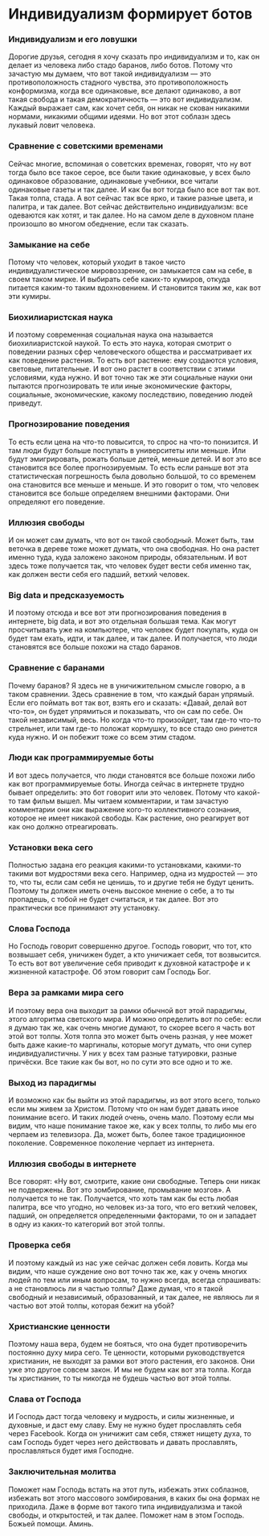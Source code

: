 # Индивидуализм формирует ботов

### Индивидуализм и его ловушки  
Дорогие друзья, сегодня я хочу сказать про индивидуализм и то, как он делает из человека либо стадо баранов, либо ботов. Потому что зачастую мы думаем, что вот такой индивидуализм — это противоположность стадного чувства, это противоположность конформизма, когда все одинаковые, все делают одинаково, а вот такая свобода и такая демократичность — это вот индивидуализм. Каждый выражает сам, как хочет себя, он никак не скован никакими нормами, никакими общими идеями. Но вот этот соблазн здесь лукавый ловит человека.

### Сравнение с советскими временами  
Сейчас многие, вспоминая о советских временах, говорят, что ну вот тогда было все такое серое, все были такие одинаковые, у всех было одинаковое образование, одинаковые учебники, все читали одинаковые газеты и так далее. И как бы вот тогда было все вот так вот. Такая толпа, стада. А вот сейчас так все ярко, и такие разные цвета, и палитра, и так далее. Вот сейчас действительно индивидуализм: все одеваются как хотят, и так далее. Но на самом деле в духовном плане произошло во многом обеднение, если так сказать.

### Замыкание на себе  
Потому что человек, который уходит в такое чисто индивидуалистическое мировоззрение, он замыкается сам на себе, в своем таком мирке. И выбирать себе каких-то кумиров, откуда питается каким-то таким вдохновением. И становится таким же, как вот эти кумиры.

### Биохилиаристская наука  
И поэтому современная социальная наука она называется биохилиаристской наукой. То есть это наука, которая смотрит о поведении разных сфер человеческого общества и рассматривает их как поведение растения. То есть вот растение: ему создаются условия, световые, питательные. И вот оно растет в соответствии с этими условиями, куда нужно. И вот точно так же эти социальные науки они пытаются прогнозировать те или иные экономические факторы, социальные, экономические, какому последствию, поведению людей приведут.

### Прогнозирование поведения  
То есть если цена на что-то повысится, то спрос на что-то понизится. И там люди будут больше поступать в университеты или меньше. Или будут эмигрировать, рожать больше детей, меньше детей. И вот это все становится все более прогнозируемым. То есть если раньше вот эта статистическая погрешность была довольно большой, то со временем она становится все меньше и меньше. И это говорит о том, что человек становится все больше определяем внешними факторами. Они определяют его поведение.

### Иллюзия свободы  
И он может сам думать, что вот он такой свободный. Может быть, там веточка в дереве тоже может думать, что она свободная. Но она растет именно туда, куда заложено законом природы, обязательным. И вот здесь тоже получается так, что человек будет вести себя именно так, как должен вести себя его падший, ветхий человек.

### Big data и предсказуемость  
И поэтому отсюда и все вот эти прогнозирования поведения в интернете, big data, и вот это отдельная большая тема. Как могут просчитывать уже на компьютере, что человек будет покупать, куда он будет там ехать, идти, и так далее, и так далее. И получается, что люди становятся все больше похожи на стадо баранов.

### Сравнение с баранами  
Почему баранов? Я здесь не в уничижительном смысле говорю, а в таком сравнении. Здесь сравнение в том, что каждый баран упрямый. Если его поймать вот так вот, взять его и сказать: «Давай, делай вот что-то», он будет упрямиться и показывать, что он сам по себе. Он такой независимый, весь. Но когда что-то произойдет, там где-то что-то стрельнет, или там где-то положат кормушку, то все стадо оно ринется куда нужно. И он побежит тоже со всем этим стадом.

### Люди как программируемые боты  
И вот здесь получается, что люди становятся все больше похожи либо как вот программируемые боты. Иногда сейчас в интернете трудно бывает определить: это бот говорит или это человек. Потому что какой-то там фильм вышел. Мы читаем комментарии, и там зачастую комментарии они как выражение кого-то коллективного сознания, которое не имеет никакой свободы. Как растение, оно реагирует вот как оно должно отреагировать.

### Установки века сего  
Полностью задана его реакция какими-то установками, какими-то такими вот мудростями века сего. Например, одна из мудростей — это то, что ты, если сам себя не ценишь, то и другие тебя не будут ценить. Поэтому ты должен иметь очень высокое мнение о себе, а то ты пропадешь, с тобой не будет считаться, и так далее. Вот это практически все принимают эту установку.

### Слова Господа  
Но Господь говорит совершенно другое. Господь говорит, что тот, кто возвышает себя, уничижен будет, а кто уничижает себя, тот возвысится. То есть вот вот увеличение себя приводит к духовной катастрофе и к жизненной катастрофе. Об этом говорит сам Господь Бог.

### Вера за рамками мира сего  
И поэтому вера она выходит за рамки обычной вот этой парадигмы, этого алгоритма светского мира. И можно определить вот по себе: если я думаю так же, как очень многие думают, то скорее всего я часть вот этой вот толпы. Хотя толпа это может быть очень разная, у нее может быть даже какие-то маргиналы, которые могут думать, что они супер индивидуалистичны. У них у всех там разные татуировки, разные причёски. Все такие как бы вот, но по сути это все одно и то же.

### Выход из парадигмы  
И возможно как бы выйти из этой парадигмы, из вот этого всего, только если мы живем за Христом. Потому что он нам будет давать иное понимание всего. И таких людей очень, очень мало. Поэтому если мы видим, что наше понимание такое же, как у всех толпы, то либо мы его черпаем из телевизора. Да, может быть, более такое традиционное поколение. Современное поколение черпает из интернета.

### Иллюзия свободы в интернете  
Все говорят: «Ну вот, смотрите, какие они свободные. Теперь они никак не подвержены. Вот это зомбирование, промывание мозгов». А получается то не так. Получается, что хоть там как бы есть любая палитра, все что угодно, но человек из-за того, что его ветхий человек, падший, он определяется определенными факторами, то он и западает в одну из каких-то категорий вот этой толпы.

### Проверка себя  
И поэтому каждый из нас уже сейчас должен себя ловить. Когда мы видим, что наше суждение оно вот точно так же, как у очень многих людей по тем или иным вопросам, то нужно всегда, всегда спрашивать: а не становлюсь ли я частью толпы? Даже думая, что я такой свободный и независимый, образованный, и так далее, не являюсь ли я частью вот этой толпы, которая бежит на убой?

### Христианские ценности  
Поэтому наша вера, будем не бояться, что она будет противоречить постоянно духу мира сего. Те ценности, которыми руководствуется христианин, не выходят за рамки вот этого растения, его законов. Они уже это другое совсем закон. И мы не будем как вот эта толпа. Когда ты христианин, то ты никогда не будешь частью вот этой толпы.

### Слава от Господа  
И Господь даст тогда человеку и мудрость, и силы жизненные, и духовные, и даст ему славу. Ему не нужно будет прославлять себя через Facebook. Когда он уничижит сам себя, стяжет нищету духа, то сам Господь будет через него действовать и давать прославлять, прославляться будет имя Господне.

### Заключительная молитва  
Поможет нам Господь встать на этот путь, избежать этих соблазнов, избежать вот этого массового зомбирования, в каких бы она формах не приходила. Даже в форме вот такого типа индивидуализма и такой свободы, и открытостей, и так далее. Поможет нам в этом Господь. Божьей помощи. Аминь.

